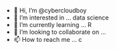 - 👋 Hi, I’m @cybercloudboy 
- 👀 I’m interested in ... data science 
- 🌱 I’m currently learning ... R
- 💞️ I’m looking to collaborate on ...
- 📫 How to reach me ... c

<!---
cybercloudboy/cybercloudboy is a ✨ special ✨ repository because its `README.md` (this file) appears on your GitHub profile.
You can click the Preview link to take a look at your changes.
--->
